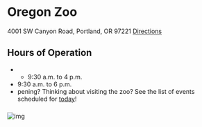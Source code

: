 # Oregon Zoo
4001 SW Canyon Road, Portland, OR 97221
[Directions](https://www.google.com/maps/dir/Portland,+OR/Oregon+Zoo,+4001+Southwest+Canyon+Road,+Portland,+OR+97221/@45.5165571,-122.7060475,15z/data=!3m1!4b1!4m13!4m12!1m5!1m1!1s0x54950b0b7da97427:0x1c36b9e6f6d18591!2m2!1d-122.6764816!2d45.5230622!1m5!1m1!1s0x54950a2eb856b805:0xe7e720b09eddfc26!2m2!1d-122.7159015!2d45.5100418)

## Hours of Operation
-  - 9:30 a.m. to 4 p.m.
- 9:30 a.m. to 6 p.m.
- pening?
Thinking about visiting the zoo? See the list of events scheduled for [today](http://www.oregonzoo.org/visit/today-zoo)!

###
![img](/images/oregon-zoo.png)
